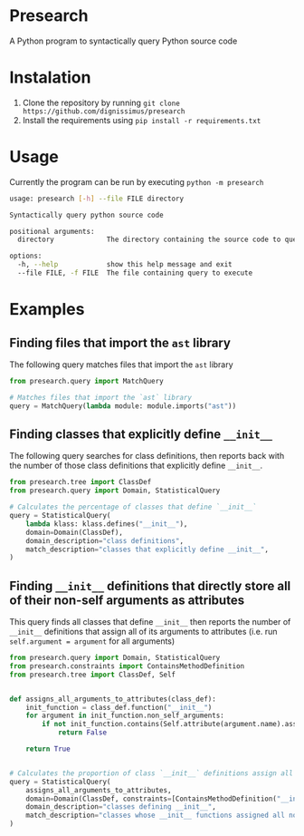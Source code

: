 # Presearch
A Python program to syntactically query Python source code

# Instalation
1. Clone the repository by running `git clone https://github.com/dignissimus/presearch`
2. Install the requirements using `pip install -r requirements.txt`

# Usage
Currently the program can be run by executing `python -m presearch`
```bash
usage: presearch [-h] --file FILE directory

Syntactically query python source code

positional arguments:
  directory             The directory containing the source code to query

options:
  -h, --help            show this help message and exit
  --file FILE, -f FILE  The file containing query to execute
```

# Examples
## Finding files that import the `ast` library
The following query matches files that import the `ast` library
```python
from presearch.query import MatchQuery

# Matches files that import the `ast` library
query = MatchQuery(lambda module: module.imports("ast"))
```
## Finding classes that explicitly define `__init__`
The following query searches for class definitions, then reports back with the number of those class definitions that explicitly define `__init__`.
```python
from presearch.tree import ClassDef
from presearch.query import Domain, StatisticalQuery

# Calculates the percentage of classes that define `__init__`
query = StatisticalQuery(
    lambda klass: klass.defines("__init__"),
    domain=Domain(ClassDef),
    domain_description="class definitions",
    match_description="classes that explicitly define __init__",
)
```
## Finding `__init__` definitions that directly store all of their non-self arguments as attributes
This query finds all classes that define `__init__` then reports the number of `__init__` definitions that assign all of its arguments to attributes (i.e. run `self.argument = argument` for all arguments)
```python
from presearch.query import Domain, StatisticalQuery
from presearch.constraints import ContainsMethodDefinition
from presearch.tree import ClassDef, Self


def assigns_all_arguments_to_attributes(class_def):
    init_function = class_def.function("__init__")
    for argument in init_function.non_self_arguments:
        if not init_function.contains(Self.attribute(argument.name).assign(argument)):
            return False

    return True


# Calculates the proportion of class `__init__` definitions assign all their non-self arguments as attributes
query = StatisticalQuery(
    assigns_all_arguments_to_attributes,
    domain=Domain(ClassDef, constraints=[ContainsMethodDefinition("__init__")]),
    domain_description="classes defining __init__",
    match_description="classes whose __init__ functions assigned all non-self arguments as attributes",
)
```
